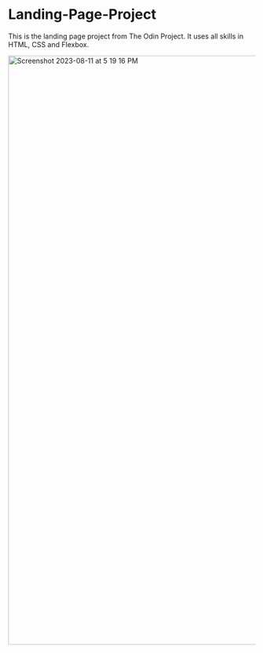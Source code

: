 # Landing-Page-Project
This is the landing page project from The Odin Project. It uses all skills in HTML, CSS and Flexbox.  

<img width="1201" alt="Screenshot 2023-08-11 at 5 19 16 PM" src="https://github.com/DreaunaJoy/Landing-Page-Project/assets/120230462/c53421f5-d9cb-4a63-845d-8fe9501ecfc9">
